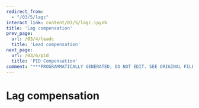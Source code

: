 ```yaml
---
redirect_from:
  - "/03/5/lagc"
interact_link: content/03/5/lagc.ipynb
title: 'Lag compensation'
prev_page:
  url: /03/4/leadc
  title: 'Lead compensation'
next_page:
  url: /03/6/pid
  title: 'PID Compensation'
comment: "***PROGRAMMATICALLY GENERATED, DO NOT EDIT. SEE ORIGINAL FILES IN /content***"
---
```


# Lag compensation
